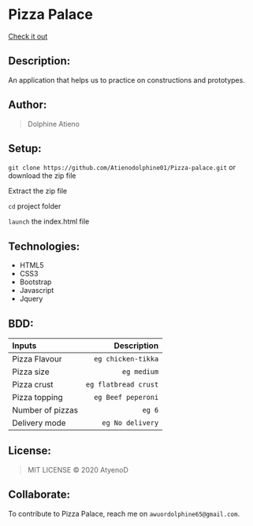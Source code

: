 # Pizza Palace
[Check it out](https://atienodolphine01.github.io/Pizza-palace/)


## Description: 
An application that helps us to practice on constructions and prototypes.

## Author:
> Dolphine Atieno

## Setup:
`git clone https://github.com/Atienodolphine01/Pizza-palace.git` or download the zip file

Extract the zip file

`cd` project folder

`launch` the index.html file

## Technologies:
* HTML5
* CSS3
* Bootstrap
* Javascript
* Jquery

## BDD:
| Inputs |  Description |
| :---         |          ---: |
| Pizza Flavour   | `eg chicken-tikka`|
| Pizza size     | `eg medium`   |
| Pizza crust    | `eg flatbread crust`   |
| Pizza topping    | `eg Beef peperoni`  |
| Number of pizzas   | `eg 6`   |
| Delivery mode   | `eg No delivery`   |

## License:
>MIT LICENSE &copy; 2020 AtyenoD

## Collaborate:
To contribute to Pizza Palace, reach me on `awuordolphine65@gmail.com`.